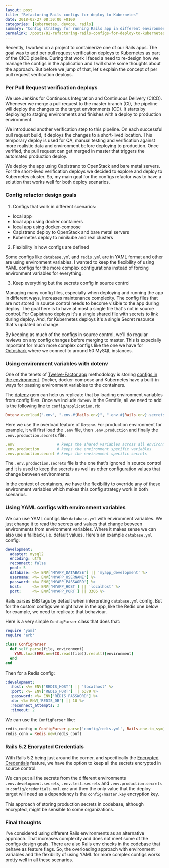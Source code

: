 ```yaml
---
layout: post
title: "Refactoring Rails configs for deploy to Kubernetes"
date: 2018-02-27 08:30:00 +0100
categories: [kubernetes, devops, rails]
summary: "Config strategy for running Rails app in different environments and deploy targets."
permalink: /posts/81-refactoring-rails-configs-for-deploy-to-kubernetes
---
```


Recently, I worked on a project to containerize one of our Rails apps. The goal was to add per pull request verification deploys to Kubernetes as part of the CICD pipeline. During that work I faced a need to re-design how we manage the configs in the application and I will share some thoughts about the approach. But before we jump of that, let's explain the concept of per pull request verification deploys.

### Per Pull Request verification deploys

We use Jenkins for Continuous Integration and Continuous Delivery (CICD). Whenever we merge a pull request to the master branch (CI), the pipeline will deploy the changes to the target environments (CD). It starts by deploying to staging environments and finishes with a deploy to production environment.

We introduced another verification step to this pipeline. On each successful pull request build, it deploys the changes to a short-lived location. This temporary deploy is used for QA, manual testing and verification against more realistic data and environment before deploying to production. Once verified, the pull request can get merged in master that triggers the automated production deploy.

We deploy the app using Capistrano to OpenStack and bare metal servers. For the short-lived verification deploys we decided to explore and deploy to Kubernetes cluster. So, my main goal for the configs refactor was to have a solution that works well for both deploy scenarios.

### Config refactor design goals

1. Configs that work in different scenarios:
  - local app
  - local app using docker containers
  - local app using docker-compose
  - Capistrano deploy to OpenStack and bare metal servers
  - Kubernetes deploy to minikube and real clusters

2. Flexibility in how configs are defined

  Some configs like `database.yml` and `redis.yml` are in YAML format and other are using environment variables. I wanted to keep the flexibility of using YAML configs for the more complex configurations instead of forcing environment variables for everything.

3. Keep everything but the secrets config in source control

  Managing many config files, especially when deploying and running the app in different ways, increases maintenance complexity. The config files that are not stored in source control needs to become visible to the app during deploy. The goal here is to have at most a single file that's not in source control. For Capistrano deploys it's a single shared file with secrets to link during deploy. And, for Kubernetes deploys it's a single Secret resource that's updated on change.

  By keeping as much of the configs in source control, we'll do regular reviews on any config changes before merging to master. This is expecially important for much more complex configs like the one we have for [Octoshark](http://localhost:3000/posts/69-managing-activerecord-connections-with-octoshark) where we connect to around 50 MySQL instances.

### Using environment variables with dotenv

One of the tenets of [Twelve-Factor app](https://12factor.net/) methodology is storing [configs in the environment](https://12factor.net/config). Docker, docker-compose and Kubernetes have a built-in ways for passing environment variables to the containers.

The [dotenv](https://github.com/bkeepers/dotenv) gem can help us replicate that by loading environment variables from config files. Once we include `dotenv` in the Gemfile, all we need to add is the following line to `config/application.rb`:

```ruby
Dotenv.overload(".env", ".env.#{Rails.env}", ".env.#{Rails.env}.secrets")
```

Here we use the overload feature of `Dotenv`. For production environment for example, it will first load the `.env` file, then `.env.production` and finally the `.env.production.secrets` file.

```ruby
.env                   # keeps the shared variables across all environments
.env.production        # keeps the environment specific variables
.env.production.secret # keeps the environment specific secrets
```
 The `.env.production.secrets` file is the one that's ignored in source control and it is used to keep the secrets as well as other configuration values that change between environments.

In the context of containers, we have the flexibility to override any of these environment variables which makes this config strategy work in both scenarios.

### Using YAML configs with environment variables

We can use YAML configs like `database.yml` with environment variables. We just change it to read the secrets and values that change between environments from environment variables. Where it makes sense we can also use a fallback, i.e. default values. Here's an example `database.yml` config:

```yaml
development:
  adapter: mysql2
  encoding: utf8
  reconnect: false
  pool: 5
  database: <%= ENV['MYAPP_DATABASE'] || 'myapp_development' %>
  username: <%= ENV['MYAPP_USERNAME'] %>
  password: <%= ENV['MYAPP_PASSWORD'] %>
  host:     <%= ENV['MYAPP_HOST'] || 'localhost' %>
  port:     <%= ENV['MYAPP_PORT'] || 3306 %>
```

Rails parses ERB tags by default when interpreting `database.yml` config. But for the custom configs we might have in the app, like the Redis one below for example, we need to replicate that behaviour.

Here is a very simple `ConfigParser` class that does that:

```ruby
require 'yaml'
require 'erb'

class ConfigParser
  def self.parse(file, environment)
    YAML.load(ERB.new(IO.read(file)).result)[environment]
  end
end
```

Then for a Redis config:

```yaml
:development:
  :host: <%= ENV['REDIS_HOST'] || 'localhost' %>
  :port: <%= ENV['REDIS_PORT'] || 6379 %>
  :password: <%= ENV['REDIS_PASSWORD'] %>
  :db: <%= ENV['REDIS_DB'] || 10 %>
  :reconnect_attempts: 3
  :timeout: 2
```

We can use the `ConfigParser` like:

```ruby
redis_config = ConfigParser.parse('config/redis.yml', Rails.env.to_sym)
redis_conn = Redis.new(redis_conf)
```

### Rails 5.2 Encrypted Credentials

With Rails 5.2 being just around the corner, and specifically the [Encrypted Credentials](https://www.engineyard.com/blog/rails-encrypted-credentials-on-rails-5.2) feature, we have the option to keep all the secrets encrypted in source control.

We can put all the secrets from the different environments `.env.development.secrets`, `.env.test.secrets` and `.env.production.secrets` in `config/credentials.yml.enc` and then the only value that the deploy target will need as a dependency is the `config/master.key` encryption key.

This approach of storing production secrets in codebase, although encrypted, might be sensible to some organizations.

### Final thoughts

I've considered using different Rails environments as an alternative approach. That increases complexity and does not meet some of the configs design goals. There are also Rails env checks in the codebase that behave as feature flags. So, the overloading approach with environment variables and the flexibility of using YAML for more complex configs works pretty well in all these scenarios.
